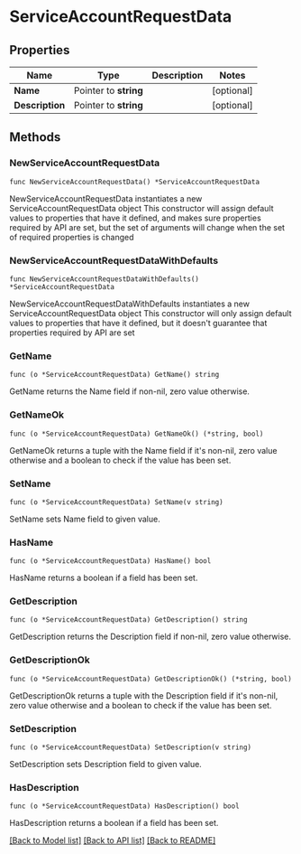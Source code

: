 # ServiceAccountRequestData

## Properties

Name | Type | Description | Notes
------------ | ------------- | ------------- | -------------
**Name** | Pointer to **string** |  | [optional] 
**Description** | Pointer to **string** |  | [optional] 

## Methods

### NewServiceAccountRequestData

`func NewServiceAccountRequestData() *ServiceAccountRequestData`

NewServiceAccountRequestData instantiates a new ServiceAccountRequestData object
This constructor will assign default values to properties that have it defined,
and makes sure properties required by API are set, but the set of arguments
will change when the set of required properties is changed

### NewServiceAccountRequestDataWithDefaults

`func NewServiceAccountRequestDataWithDefaults() *ServiceAccountRequestData`

NewServiceAccountRequestDataWithDefaults instantiates a new ServiceAccountRequestData object
This constructor will only assign default values to properties that have it defined,
but it doesn't guarantee that properties required by API are set

### GetName

`func (o *ServiceAccountRequestData) GetName() string`

GetName returns the Name field if non-nil, zero value otherwise.

### GetNameOk

`func (o *ServiceAccountRequestData) GetNameOk() (*string, bool)`

GetNameOk returns a tuple with the Name field if it's non-nil, zero value otherwise
and a boolean to check if the value has been set.

### SetName

`func (o *ServiceAccountRequestData) SetName(v string)`

SetName sets Name field to given value.

### HasName

`func (o *ServiceAccountRequestData) HasName() bool`

HasName returns a boolean if a field has been set.

### GetDescription

`func (o *ServiceAccountRequestData) GetDescription() string`

GetDescription returns the Description field if non-nil, zero value otherwise.

### GetDescriptionOk

`func (o *ServiceAccountRequestData) GetDescriptionOk() (*string, bool)`

GetDescriptionOk returns a tuple with the Description field if it's non-nil, zero value otherwise
and a boolean to check if the value has been set.

### SetDescription

`func (o *ServiceAccountRequestData) SetDescription(v string)`

SetDescription sets Description field to given value.

### HasDescription

`func (o *ServiceAccountRequestData) HasDescription() bool`

HasDescription returns a boolean if a field has been set.


[[Back to Model list]](../README.md#documentation-for-models) [[Back to API list]](../README.md#documentation-for-api-endpoints) [[Back to README]](../README.md)


